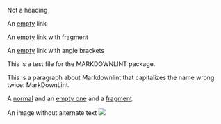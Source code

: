 Not a heading

An [empty]() link

An [empty](#) link with fragment

An [empty](<>) link with angle brackets

This is a test file for the MARKDOWNLINT package.

This is a paragraph
about Markdownlint
that capitalizes the
name wrong twice:
MarkDownLint.

A [normal](link) and an [empty one]() and a [fragment](#one).

An image without alternate text ![](image.jpg)
